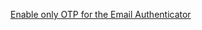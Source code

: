[Enable only OTP for the Email Authenticator](/docs/guides/authenticators-okta-email/nodeexpress/main/#enable-only-otp-for-the-email-authenticator)
